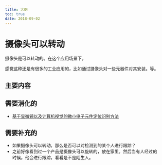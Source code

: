 ```yaml
---
title: 大纲
toc: true
date: 2018-09-02
---
```




# 摄像头可以转动

摄像头是可以转动的。在这个应用场景下。

感觉这种还是有很多的工业应用的，比如通过摄像头对一些元器件对其安装。等。

## 主要内容


## 需要消化的

- [基于显微镜以及计算机视觉的微小电子元件定位识别方法](https://patents.google.com/patent/CN103994718A/zh)

## 需要补充的

- 如果摄像头可以转动，那么是否可以对检测到的某个人进行跟踪？
- 之前好像看到过一个产品是摄像头可以旋转的，放在家里，然后当有人经过的时候，他会进行跟踪，看看是不是陌生人。
